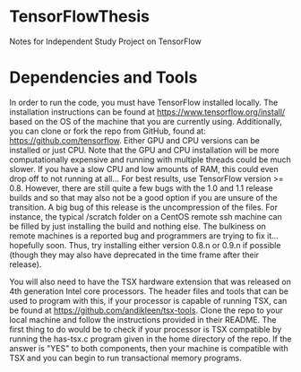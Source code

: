 # TensorFlowThesis
Notes for Independent Study Project on TensorFlow

# Dependencies and Tools
In order to run the code, you must have TensorFlow installed locally. The installation instructions can be found at https://www.tensorflow.org/install/ based on the OS of the machine that you are currently using. Additionally, you can clone or fork the repo from GitHub, found at: https://github.com/tensorflow. Either GPU and CPU versions can be installed or just CPU. Note that the GPU and CPU installation will be more computationally expensive and running with multiple threads could be much slower. If you have a slow CPU and low amounts of RAM, this could even drop off to not running at all... For best results, use TensorFlow version >= 0.8. However, there are still quite a few bugs with the 1.0 and 1.1 release builds and so that may also not be a good option if you are unsure of the transition. A big bug of this release is the uncompression of the files. For instance, the typical /scratch folder on a CentOS remote ssh machine can be filled by just installing the build and nothing else. The bulkiness on remote machines is a reported bug and programmers are trying to fix it... hopefully soon. Thus, try installing either version 0.8.n or 0.9.n if possible (though they may also have deprecated in the time frame after their release).

You will also need to have the TSX hardware extension that was released on 4th generation Intel core processors. The header files and tools that can be used to program with this, if your processor is capable of running TSX, can be found at https://github.com/andikleen/tsx-tools. Clone the repo to your local machine and follow the instructions provided in their README. The first thing to do would be to check if your processor is TSX compatible by running the has-tsx.c program given in the home directory of the repo. If the answer is "YES" to both components, then your machine is compatible with TSX and you can begin to run transactional memory programs.
